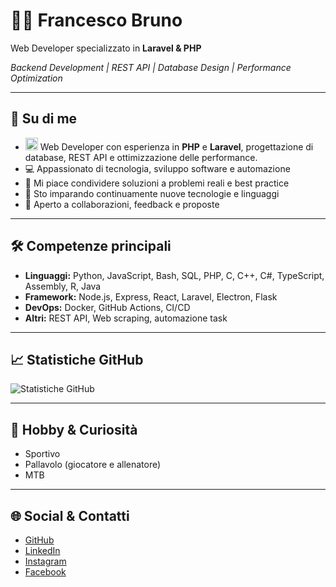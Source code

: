 # 👨‍💻 Francesco Bruno

Web Developer specializzato in **Laravel & PHP**  

_Backend Development | REST API | Database Design | Performance Optimization_

---

## 🚀 Su di me
- <img width="20" height="20" src="https://img.icons8.com/ios/50/FFFFFF/developer--v1.png" alt="developer--v1"/> Web Developer con esperienza in **PHP** e **Laravel**, progettazione di database, REST API e ottimizzazione delle performance.
- 💻 Appassionato di tecnologia, sviluppo software e automazione
- 📝 Mi piace condividere soluzioni a problemi reali e best practice
- 🌱 Sto imparando continuamente nuove tecnologie e linguaggi
- 🤝 Aperto a collaborazioni, feedback e proposte

---

## 🛠️ Competenze principali

- **Linguaggi:** Python, JavaScript, Bash, SQL, PHP, C, C++, C#, TypeScript, Assembly, R, Java
- **Framework:** Node.js, Express, React, Laravel, Electron, Flask
- **DevOps:** Docker, GitHub Actions, CI/CD
- **Altri:** REST API, Web scraping, automazione task

---

## 📈 Statistiche GitHub

![Statistiche GitHub](https://github-readme-stats.vercel.app/api?username=FraBrunoPersonal&show_icons=true&theme=radical)

---

## 🌱 Hobby & Curiosità

- Sportivo
- Pallavolo (giocatore e allenatore)
- MTB

---

## 🌐 Social & Contatti

- [GitHub](https://github.com/FraBrunoPersonal)
- [LinkedIn](https://www.linkedin.com/in/francesco-bruno-58a4b81a7/)
- [Instagram](https://www.instagram.com/_fra._.bruno_/)
- [Facebook](https://www.facebook.com/francesco.bruno.3388630)
